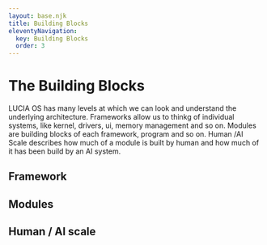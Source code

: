 ```yaml
---
layout: base.njk
title: Building Blocks
eleventyNavigation:
  key: Building Blocks
  order: 3
---
```


# The Building Blocks

LUCIA OS has many levels at which we can look and understand the underlying architecture. Frameworks allow us to thinkg of individual systems, like kernel, drivers, ui, memory management and so on. Modules are building blocks of each framework, program and so on. Human /AI Scale describes how much of a module is built by human and how much of it has been build by an AI system.

## Framework

## Modules

## Human / AI scale